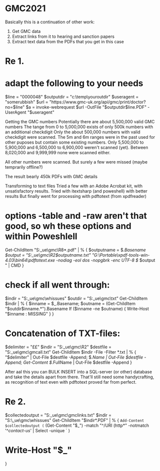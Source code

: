 # GMC2021

Basically this is a continuation of other work:
1. Get GMC data
2. Extract links from it to hearing and sanction papers
3. Extract text data from the PDFs that you get in this case

# Re 1.
# adapt the following to your needs
$line = "0000048"
$outputdir = "c:\temp\youroutdir\"
$useragent = "somerubbish"
$url = "https://www.gmc-uk.org/api/gmc/print/doctor?no=$line"
$a = invoke-webrequest $url -OutFile "$outputdir$line.PDF" -UserAgent "$useragent"

Getting the GMC numbers
Potentially there are about 5,500,000 valid GMC numbers
The tange from 0 to 5,000,000 exists of only 500k numbers with an additional checkdigit
Only the about 500,000 numbers with valid checkdigit were scanned.
The 5m and 6m ranges were in the past used for other puposes but contain some existing numbers.
Only 5,500,000 to 5,900,000 and 6,500,000 to 6,900,000 weren't scanned (yet).
Between 8,020,000 and 9,999,999 none were scanned either.

All other numbers were scanned.
But surely a few were missed (maybe temprarily offline?)

The result bearly 450k PDFs with GMC details

Transforming to text files
Tried a few with an Adobe Acrobat kit, with unsatisfactory results.
Tried with itextsharp (and poweshell) with better results
But finally went for processing with pdftotext (from xpdfreader)

# options -table and -raw aren't that good, so wh these options and within Poweshlell
Get-ChildItem "S:\_ue\gmc\R8\*.pdf" | % {
  $outputname = $_.Basename
  $output = "S:\_ue\gmc\R2\$outputname.txt"
  "G:\Portable\xpdf-tools-win-4.03\bin64\pdftotext.exe -nodiag -eol dos -nopgbrk -enc UTF-8 $_ $output " | CMD
}

# check if all went through:
$indir = "S:\_ue\gmc\whissues"
$outdir = "S:\_ue\gmc\txt"
Get-ChildItem $indir | % {
  $inname = $_.Basename;
  $outname = (Get-ChildItem "$outdir\$inname.*").Basename
  If ($inname -ne $outname) {
    Write-Host "$inname : MISSING"
  }
}


# Concatenation of TXT-files:
$delimiter = "££"
$indir =  "S:\_ue\gmc\R2\"
$destfile = "S:\_ue\gmc\gmcall.txt"
Get-ChildItem $indir -File -Filter *.txt | % {
	"$delimiter" | Out-File $destfile -Append; 
	$_.Name | Out-File $destfile -Append; 
	Get-Content $_.FullName | Out-File $destfile -Append
}


After aal this you can BULK INSERT into a SQL-server (or other) database and take the details apart from there.
That'll still need some handycrafting, as recognition of text even with pdftotext proved far from perfect.


# Re 2.
$collectedoutput = "S:\_ue\gmc\gmclinks.txt"
$indir = "S:\_ue\gmc\whissues"
Get-ChildItem "$indir\*.PDF" | % { `
  Add-Content $collectedoutput ( `
    (Get-Content "$_") -match "^/URI \(http*" -notmatch '^*contact-us*' | Select -unique `
  )
#  Write-Host "$_"
}

